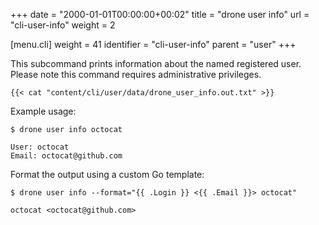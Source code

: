 +++
date = "2000-01-01T00:00:00+00:02"
title = "drone user info"
url = "cli-user-info"
weight = 2

[menu.cli]
  weight = 41
  identifier = "cli-user-info"
  parent = "user"
+++

This subcommand prints information about the named registered user. Please note this command requires administrative privileges.

```text
{{< cat "content/cli/user/data/drone_user_info.out.txt" >}}
```

Example usage:

```text
$ drone user info octocat

User: octocat
Email: octocat@github.com
```

Format the output using a custom Go template:

```text
$ drone user info --format="{{ .Login }} <{{ .Email }}> octocat"

octocat <octocat@github.com>
```
